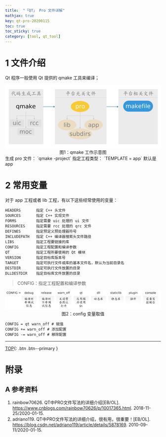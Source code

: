 ```yaml
---
title:  "「QT」 Pro 文件详解"
mathjax: true
key: qt-pro-20200115
toc: true
toc_sticky: true
category: [tool, qt_tool]
---
```

<span id='head'></span>
<!--more-->   

# 1 文件介绍
Qt 程序一般使用 Qt 提供的 qmake 工具来编译；    
<div align="center">
<img src="/assets/images/tools/qt/pro/qmake.png"><br>图1：qmake 工作示意图
</div>
生成 pro 文件： `qmake -project`     
指定工程类型： `TEMPLATE = app` 默认是 app    

# 2 常用变量
对于 app 工程或者 lib 工程，有以下这些经常使用的变量：    

```
HEADERS       指定 C++ 头文件
SOURCES       指定 C++ 实现文件
FORMS         指定需要 uic 处理的 ui 文件
RESOURCES     指定需要 rcc 处理的 qrc 文件
DEFINES       指定预定义预处理器符号
INCLUDEPATH   指定 C++ 编译器搜索头文件路径
LIBS          指定工程要链接的库
CONFIG        指定工程配置和编译参数
QT            指定工程所要使用的 Qt 模块
VERSION       指定目标库版本号
TARGET        指定可执行文件或库的基本文件名，默认为当前目录名
DESTDIR       指定可执行文件放置的目录
DLLDESTDIR    指定目标库文件放置的目录
```

>CONFIG：指定工程配置和编译参数    

<div align="center">
<img src="/assets/images/tools/qt/pro/config.png"><br>图2：config 变量取值
</div>

```
CONFIG = qt warn_off # 赋值
CONFIG += warn_off # 添加配置  
CONFIG -= warn_off # 移除配置  
```     



-------------------  
[TOP](#head){: .btn .btn--primary }


# 附录
## A 参考资料
1. rainbow70626. QT中PRO文件写法的详细介绍[EB/OL]. <https://www.cnblogs.com/rainbow70626/p/10017365.html>. 2018-11-25/2020-01-15.    
1. adriano119. QT中PRO文件写法的详细介绍，很有用，很重要！[EB/OL]. <https://blog.csdn.net/adriano119/article/details/5878169>. 2010-09-11/2020-01-15.    
